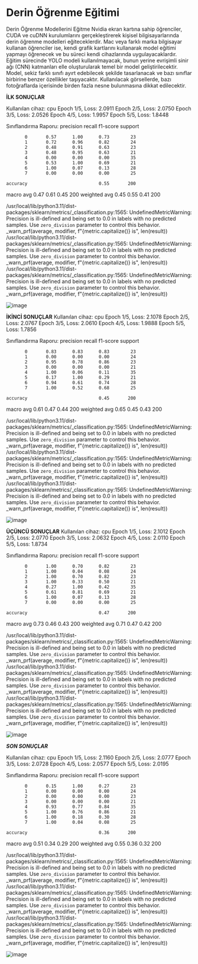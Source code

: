 # Derin Öğrenme Eğitimi
Derin Öğrenme Modellerini Eğitme 
Nvidia ekran kartına sahip öğrenciler, CUDA ve cuDNN kurulumlarını gerçekleştirerek kişisel bilgisayarlarında derin öğrenme modelleri eğiteceklerdir. Mac veya farklı marka bilgisayar kullanan öğrenciler ise, kendi grafik kartlarını kullanarak model eğitimi yapmayı öğrenecek ve bu süreci kendi cihazlarında uygulayacaklardır. Eğitim sürecinde YOLO modeli kullanılmayacak, bunun yerine evrişimli sinir ağı (CNN) katmanları elle oluşturularak temel bir model geliştirilecektir. Model, sekiz farklı sınıfı ayırt edebilecek şekilde tasarlanacak ve bazı sınıflar birbirine benzer özellikler taşıyacaktır. Kullanılacak görsellerde, bazı fotoğraflarda içerisinde birden fazla nesne bulunmasına dikkat edilecektir.

**İLK SONUÇLAR**

Kullanılan cihaz: cpu
Epoch 1/5, Loss: 2.0911
Epoch 2/5, Loss: 2.0750
Epoch 3/5, Loss: 2.0526
Epoch 4/5, Loss: 1.9957
Epoch 5/5, Loss: 1.8448

Sınıflandırma Raporu:
              precision    recall  f1-score   support

           0       0.57      1.00      0.73        23
           1       0.72      0.96      0.82        24
           2       0.48      0.91      0.63        23
           3       0.48      0.95      0.63        21
           4       0.00      0.00      0.00        35
           5       0.53      1.00      0.69        21
           6       1.00      0.07      0.13        28
           7       0.00      0.00      0.00        25

    accuracy                           0.55       200
   macro avg       0.47      0.61      0.45       200
weighted avg       0.45      0.55      0.41       200

/usr/local/lib/python3.11/dist-packages/sklearn/metrics/_classification.py:1565: UndefinedMetricWarning: Precision is ill-defined and being set to 0.0 in labels with no predicted samples. Use `zero_division` parameter to control this behavior.
  _warn_prf(average, modifier, f"{metric.capitalize()} is", len(result))
/usr/local/lib/python3.11/dist-packages/sklearn/metrics/_classification.py:1565: UndefinedMetricWarning: Precision is ill-defined and being set to 0.0 in labels with no predicted samples. Use `zero_division` parameter to control this behavior.
  _warn_prf(average, modifier, f"{metric.capitalize()} is", len(result))
/usr/local/lib/python3.11/dist-packages/sklearn/metrics/_classification.py:1565: UndefinedMetricWarning: Precision is ill-defined and being set to 0.0 in labels with no predicted samples. Use `zero_division` parameter to control this behavior.
  _warn_prf(average, modifier, f"{metric.capitalize()} is", len(result))



![image](https://github.com/user-attachments/assets/c7c6499f-1b11-47e1-808a-1254b713fe5a)



**İKİNCİ SONUÇLAR**
Kullanılan cihaz: cpu
Epoch 1/5, Loss: 2.1078
Epoch 2/5, Loss: 2.0767
Epoch 3/5, Loss: 2.0610
Epoch 4/5, Loss: 1.9888
Epoch 5/5, Loss: 1.7856

Sınıflandırma Raporu:
              precision    recall  f1-score   support

           0       0.83      0.83      0.83        23
           1       0.00      0.00      0.00        24
           2       0.95      0.78      0.86        23
           3       0.00      0.00      0.00        21
           4       1.00      0.06      0.11        35
           5       0.17      1.00      0.29        21
           6       0.94      0.61      0.74        28
           7       1.00      0.52      0.68        25

    accuracy                           0.45       200
   macro avg       0.61      0.47      0.44       200
weighted avg       0.65      0.45      0.43       200

/usr/local/lib/python3.11/dist-packages/sklearn/metrics/_classification.py:1565: UndefinedMetricWarning: Precision is ill-defined and being set to 0.0 in labels with no predicted samples. Use `zero_division` parameter to control this behavior.
  _warn_prf(average, modifier, f"{metric.capitalize()} is", len(result))
/usr/local/lib/python3.11/dist-packages/sklearn/metrics/_classification.py:1565: UndefinedMetricWarning: Precision is ill-defined and being set to 0.0 in labels with no predicted samples. Use `zero_division` parameter to control this behavior.
  _warn_prf(average, modifier, f"{metric.capitalize()} is", len(result))
/usr/local/lib/python3.11/dist-packages/sklearn/metrics/_classification.py:1565: UndefinedMetricWarning: Precision is ill-defined and being set to 0.0 in labels with no predicted samples. Use `zero_division` parameter to control this behavior.
  _warn_prf(average, modifier, f"{metric.capitalize()} is", len(result))


  ![image](https://github.com/user-attachments/assets/938e15f2-3fee-4b4d-9dc9-3c65d08d3e85)



  **ÜÇÜNCÜ SONUÇLAR**
  Kullanılan cihaz: cpu
Epoch 1/5, Loss: 2.1012
Epoch 2/5, Loss: 2.0770
Epoch 3/5, Loss: 2.0632
Epoch 4/5, Loss: 2.0110
Epoch 5/5, Loss: 1.8734

Sınıflandırma Raporu:
              precision    recall  f1-score   support

           0       1.00      0.70      0.82        23
           1       1.00      0.04      0.08        24
           2       1.00      0.70      0.82        23
           3       1.00      0.33      0.50        21
           4       0.27      1.00      0.42        35
           5       0.61      0.81      0.69        21
           6       1.00      0.07      0.13        28
           7       0.00      0.00      0.00        25

    accuracy                           0.47       200
   macro avg       0.73      0.46      0.43       200
weighted avg       0.71      0.47      0.42       200

/usr/local/lib/python3.11/dist-packages/sklearn/metrics/_classification.py:1565: UndefinedMetricWarning: Precision is ill-defined and being set to 0.0 in labels with no predicted samples. Use `zero_division` parameter to control this behavior.
  _warn_prf(average, modifier, f"{metric.capitalize()} is", len(result))
/usr/local/lib/python3.11/dist-packages/sklearn/metrics/_classification.py:1565: UndefinedMetricWarning: Precision is ill-defined and being set to 0.0 in labels with no predicted samples. Use `zero_division` parameter to control this behavior.
  _warn_prf(average, modifier, f"{metric.capitalize()} is", len(result))
/usr/local/lib/python3.11/dist-packages/sklearn/metrics/_classification.py:1565: UndefinedMetricWarning: Precision is ill-defined and being set to 0.0 in labels with no predicted samples. Use `zero_division` parameter to control this behavior.
  _warn_prf(average, modifier, f"{metric.capitalize()} is", len(result))


  ![image](https://github.com/user-attachments/assets/d51d7b77-7d45-4fc6-a254-89836d2e3ad8)


  ***SON SONUÇLAR***

  Kullanılan cihaz: cpu
Epoch 1/5, Loss: 2.1160
Epoch 2/5, Loss: 2.0777
Epoch 3/5, Loss: 2.0728
Epoch 4/5, Loss: 2.0577
Epoch 5/5, Loss: 2.0195

Sınıflandırma Raporu:
              precision    recall  f1-score   support

           0       0.15      1.00      0.27        23
           1       0.00      0.00      0.00        24
           2       0.00      0.00      0.00        23
           3       0.00      0.00      0.00        21
           4       0.93      0.77      0.84        35
           5       1.00      0.76      0.86        21
           6       1.00      0.18      0.30        28
           7       1.00      0.04      0.08        25

    accuracy                           0.36       200
   macro avg       0.51      0.34      0.29       200
weighted avg       0.55      0.36      0.32       200

/usr/local/lib/python3.11/dist-packages/sklearn/metrics/_classification.py:1565: UndefinedMetricWarning: Precision is ill-defined and being set to 0.0 in labels with no predicted samples. Use `zero_division` parameter to control this behavior.
  _warn_prf(average, modifier, f"{metric.capitalize()} is", len(result))
/usr/local/lib/python3.11/dist-packages/sklearn/metrics/_classification.py:1565: UndefinedMetricWarning: Precision is ill-defined and being set to 0.0 in labels with no predicted samples. Use `zero_division` parameter to control this behavior.
  _warn_prf(average, modifier, f"{metric.capitalize()} is", len(result))
/usr/local/lib/python3.11/dist-packages/sklearn/metrics/_classification.py:1565: UndefinedMetricWarning: Precision is ill-defined and being set to 0.0 in labels with no predicted samples. Use `zero_division` parameter to control this behavior.
  _warn_prf(average, modifier, f"{metric.capitalize()} is", len(result))


  ![image](https://github.com/user-attachments/assets/d4deaaff-65a2-4806-9797-0416526bc9c7)







